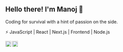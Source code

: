 ## Hello there! I'm Manoj 👋

Coding for survival with a hint of passion on the side.
<br/>

 ⚡ JavaScript | React | Next.js | Frontend | Node.js
 
<a href="https://www.linkedin.com/in/immanu10">
  <img align="left" alt="Manoj's Linkdein" width="18px" src="https://cdn.simpleicons.org/linkedin/1f6fbe" />
</a>
<a href="https://github.com/immanu10">
  <img align="left" alt="Manoj's Github" width="18px" src="https://cdn.simpleicons.org/github/1f6fbe" />
</a>
